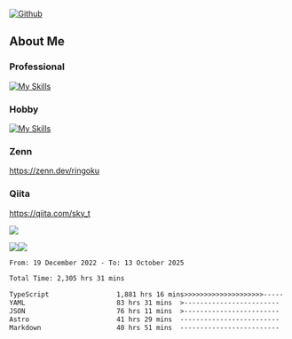 [![Github](https://img.shields.io/github/followers/skyt-a?label=Follow&style=social)](https://github.com/skyt-a)

## About Me
### Professional
[![My Skills](https://skillicons.dev/icons?i=react,ts,js,nodejs,java,graphql,firebase,githubactions&theme=light)](https://skillicons.dev)
### Hobby
[![My Skills](https://skillicons.dev/icons?i=unity,rust,py&theme=light)](https://skillicons.dev)

### Zenn
https://zenn.dev/ringoku
### Qiita
https://qiita.com/sky_t


![](https://github-profile-summary-cards.vercel.app/api/cards/profile-details?username=skyt-a&theme=default)

![](https://github-profile-summary-cards.vercel.app/api/cards/repos-per-language?username=skyt-a&theme=default)![](https://github-profile-summary-cards.vercel.app/api/cards/stats?username=RinGoku&theme=default)

<!--START_SECTION:waka-->

```txt
From: 19 December 2022 - To: 13 October 2025

Total Time: 2,305 hrs 31 mins

TypeScript                 1,881 hrs 16 mins>>>>>>>>>>>>>>>>>>>>-----   81.60 %
YAML                       83 hrs 31 mins  >------------------------   03.62 %
JSON                       76 hrs 11 mins  >------------------------   03.31 %
Astro                      41 hrs 29 mins  -------------------------   01.80 %
Markdown                   40 hrs 51 mins  -------------------------   01.77 %
```

<!--END_SECTION:waka-->
